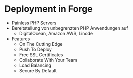 # Deployment in Forge
- Painless PHP Servers
- Bereitstellung von unbegrenzten PHP Anwendungen auf 
	- DigitalOcean, Amazon AWS, Linode
- Features
	- On The Cutting Edge
	- Push To Deploy
	- Free SSL Certificates
	- Collaborate With Your Team
	- Load Balancing
	- Secure By Default

